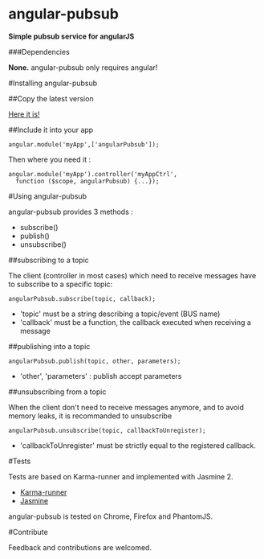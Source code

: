angular-pubsub
==============

**Simple pubsub service for angularJS**

###Dependencies

**None.** angular-pubsub only requires angular!

#Installing angular-pubsub

##Copy the latest version

[Here it is!](https://github.com/glepretre/angular-pubsub/blob/master/src/angular-pubsub.js)

##Include it into your app

    angular.module('myApp',['angularPubsub']);

Then where you need it :

    angular.module('myApp').controller('myAppCtrl',
      function ($scope, angularPubsub) {...});

#Using angular-pubsub

angular-pubsub provides 3 methods :
* subscribe()
* publish()
* unsubscribe()

##subscribing to a topic

The client (controller in most cases) which need to receive messages have to
subscribe to a specific topic:

    angularPubsub.subscribe(topic, callback);

- 'topic' must be a string describing a topic/event (BUS name)
- 'callback' must be a function, the callback executed when receiving a message

##publishing into a topic

    angularPubsub.publish(topic, other, parameters);

- 'other', 'parameters' : publish accept parameters

##unsubscribing from a topic

When the client don't need to receive messages anymore, and to avoid memory leaks,
it is recommanded to unsubscribe

    angularPubsub.unsubscribe(topic, callbackToUnregister);

- 'callbackToUnregister' must be strictly equal to the registered callback.

#Tests

Tests are based on Karma-runner and implemented with Jasmine 2.

* [Karma-runner](https://karma-runner.github.io/)
* [Jasmine](https://jasmine.github.io/)

angular-pubsub is tested on Chrome, Firefox and PhantomJS.

#Contribute

Feedback and contributions are welcomed.
